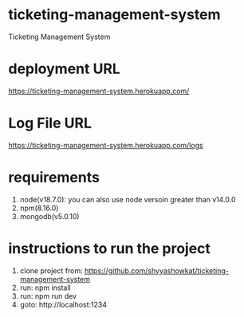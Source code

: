 # ticketing-management-system
Ticketing Management System

# deployment URL 
https://ticketing-management-system.herokuapp.com/

# Log File URL
https://ticketing-management-system.herokuapp.com/logs

# requirements
1) node(v18.7.0): you can also use node versoin greater than v14.0.0
2) npm(8.16.0)
3) mongodb(v5.0.10)
# instructions to run the project
1) clone project from: https://github.com/shyyashowkat/ticketing-management-system
2) run: npm install
3) run: npm run dev
4) goto: http://localhost:1234